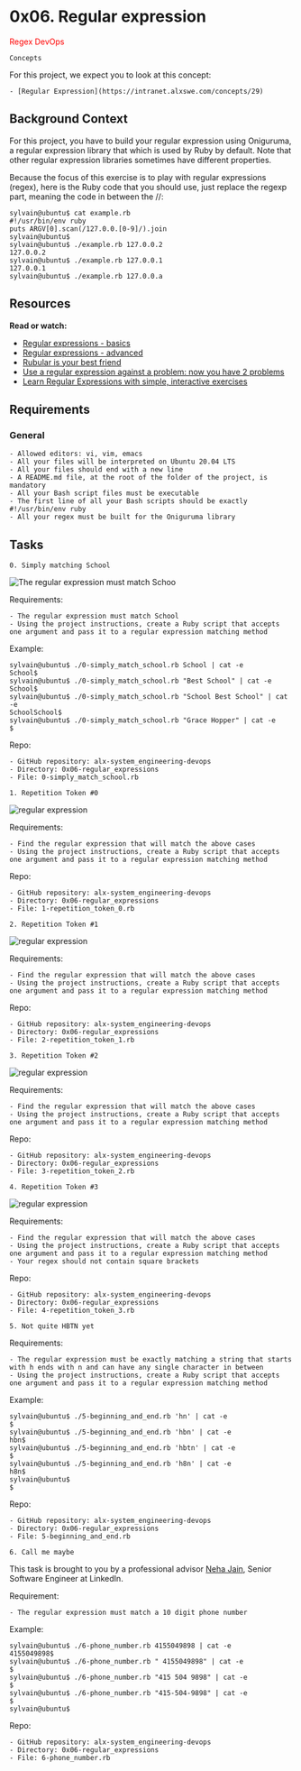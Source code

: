 # 0x06. Regular expression

<span style="color: red"> Regex DevOps </span>

```
Concepts
```
For this project, we expect you to look at this concept:

	- [Regular Expression](https://intranet.alxswe.com/concepts/29)

## Background Context

For this project, you have to build your regular expression using Oniguruma, a regular expression library that which is used by Ruby by default. Note that other regular expression libraries sometimes have different properties.

Because the focus of this exercise is to play with regular expressions (regex), here is the Ruby code that you should use, just replace the regexp part, meaning the code in between the //:

```
sylvain@ubuntu$ cat example.rb
#!/usr/bin/env ruby
puts ARGV[0].scan(/127.0.0.[0-9]/).join
sylvain@ubuntu$
sylvain@ubuntu$ ./example.rb 127.0.0.2
127.0.0.2
sylvain@ubuntu$ ./example.rb 127.0.0.1
127.0.0.1
sylvain@ubuntu$ ./example.rb 127.0.0.a
```
## Resources

**Read or watch:**

- [Regular expressions - basics](https://www.slideshare.net/neha_jain/introducing-regular-expressions)
- [Regular expressions - advanced](https://www.slideshare.net/neha_jain/advanced-regular-expressions-80296518)
- [Rubular is your best friend](https://rubular.com/)
- [Use a regular expression against a problem: now you have 2 problems](https://blog.codinghorror.com/regular-expressions-now-you-have-two-problems/)
- [Learn Regular Expressions with simple, interactive exercises](https://regexone.com/)


## Requirements

### General

	- Allowed editors: vi, vim, emacs
	- All your files will be interpreted on Ubuntu 20.04 LTS
	- All your files should end with a new line
	- A README.md file, at the root of the folder of the project, is mandatory
	- All your Bash script files must be executable
	- The first line of all your Bash scripts should be exactly #!/usr/bin/env ruby
	- All your regex must be built for the Oniguruma library

## Tasks

```
0. Simply matching School 
```

![The regular expression must match Schoo](https://s3.amazonaws.com/alx-intranet.hbtn.io/uploads/medias/2020/9/ec65557f0da1fbfbff6659413885e4d4822f5b1d.png?X-Amz-Algorithm=AWS4-HMAC-SHA256&X-Amz-Credential=AKIARDDGGGOUSBVO6H7D%2F20230228%2Fus-east-1%2Fs3%2Faws4_request&X-Amz-Date=20230228T180029Z&X-Amz-Expires=86400&X-Amz-SignedHeaders=host&X-Amz-Signature=a90cffa5818324128bd893fa90e590803f61443fcbb8e9a91977107dce4bd905)

Requirements:

	- The regular expression must match School
	- Using the project instructions, create a Ruby script that accepts one argument and pass it to a regular expression matching method

Example:

```
sylvain@ubuntu$ ./0-simply_match_school.rb School | cat -e
School$
sylvain@ubuntu$ ./0-simply_match_school.rb "Best School" | cat -e
School$
sylvain@ubuntu$ ./0-simply_match_school.rb "School Best School" | cat -e
SchoolSchool$
sylvain@ubuntu$ ./0-simply_match_school.rb "Grace Hopper" | cat -e
$
```

Repo:

	- GitHub repository: alx-system_engineering-devops
	- Directory: 0x06-regular_expressions
	- File: 0-simply_match_school.rb

```
1. Repetition Token #0 
```

![regular expression](https://s3.amazonaws.com/alx-intranet.hbtn.io/uploads/medias/2020/9/e7db3c377d46453588fc84f3a975661d142fee91.png?X-Amz-Algorithm=AWS4-HMAC-SHA256&X-Amz-Credential=AKIARDDGGGOUSBVO6H7D%2F20230228%2Fus-east-1%2Fs3%2Faws4_request&X-Amz-Date=20230228T180029Z&X-Amz-Expires=86400&X-Amz-SignedHeaders=host&X-Amz-Signature=934f556958b77060c4b5f75cbc2bc50e2463104a785b1901dc61910e686fc495)

Requirements:

	- Find the regular expression that will match the above cases
	- Using the project instructions, create a Ruby script that accepts one argument and pass it to a regular expression matching method


Repo:
	
	- GitHub repository: alx-system_engineering-devops
	- Directory: 0x06-regular_expressions
	- File: 1-repetition_token_0.rb

```
2. Repetition Token #1 
```

![regular expression](https://s3.amazonaws.com/alx-intranet.hbtn.io/uploads/medias/2020/9/c59ff11db195d5cf17d1790a5141ae2f234786d2.png?X-Amz-Algorithm=AWS4-HMAC-SHA256&X-Amz-Credential=AKIARDDGGGOUSBVO6H7D%2F20230228%2Fus-east-1%2Fs3%2Faws4_request&X-Amz-Date=20230228T180029Z&X-Amz-Expires=86400&X-Amz-SignedHeaders=host&X-Amz-Signature=18953855f629028e95f38faf52522606e23d453fa6fafebbbf615bd54e91db0b)

Requirements:

	- Find the regular expression that will match the above cases
	- Using the project instructions, create a Ruby script that accepts one argument and pass it to a regular expression matching method

Repo:

	- GitHub repository: alx-system_engineering-devops
	- Directory: 0x06-regular_expressions
	- File: 2-repetition_token_1.rb

```
3. Repetition Token #2 
```

![regular expression](https://s3.amazonaws.com/alx-intranet.hbtn.io/uploads/medias/2020/9/3b6bf4aeca6a0c2de584e7f5d68d11eef57ce205.png?X-Amz-Algorithm=AWS4-HMAC-SHA256&X-Amz-Credential=AKIARDDGGGOUSBVO6H7D%2F20230228%2Fus-east-1%2Fs3%2Faws4_request&X-Amz-Date=20230228T180029Z&X-Amz-Expires=86400&X-Amz-SignedHeaders=host&X-Amz-Signature=da23bd4eefb9427df1abc18afa60c1f761d5fefb1a436212854332f8c1bff382)

Requirements:

	- Find the regular expression that will match the above cases
	- Using the project instructions, create a Ruby script that accepts one argument and pass it to a regular expression matching method

Repo:

	- GitHub repository: alx-system_engineering-devops
	- Directory: 0x06-regular_expressions
	- File: 3-repetition_token_2.rb

```
4. Repetition Token #3 
```

![regular expression](https://s3.amazonaws.com/alx-intranet.hbtn.io/uploads/medias/2020/9/f8dbcb9cf5ae569a8645027dc46e81cb372ce28e.png?X-Amz-Algorithm=AWS4-HMAC-SHA256&X-Amz-Credential=AKIARDDGGGOUSBVO6H7D%2F20230228%2Fus-east-1%2Fs3%2Faws4_request&X-Amz-Date=20230228T180029Z&X-Amz-Expires=86400&X-Amz-SignedHeaders=host&X-Amz-Signature=9df0ab474c3e82017b146dd0db12aec7c16720f02200da8e5a2bb1f10275e69d)

Requirements:

	- Find the regular expression that will match the above cases
	- Using the project instructions, create a Ruby script that accepts one argument and pass it to a regular expression matching method
	- Your regex should not contain square brackets

Repo:

	- GitHub repository: alx-system_engineering-devops
	- Directory: 0x06-regular_expressions
	- File: 4-repetition_token_3.rb

```
5. Not quite HBTN yet 
```

Requirements:

	- The regular expression must be exactly matching a string that starts with h ends with n and can have any single character in between
	- Using the project instructions, create a Ruby script that accepts one argument and pass it to a regular expression matching method

Example:

```
sylvain@ubuntu$ ./5-beginning_and_end.rb 'hn' | cat -e
$
sylvain@ubuntu$ ./5-beginning_and_end.rb 'hbn' | cat -e
hbn$
sylvain@ubuntu$ ./5-beginning_and_end.rb 'hbtn' | cat -e
$
sylvain@ubuntu$ ./5-beginning_and_end.rb 'h8n' | cat -e
h8n$
sylvain@ubuntu$
$
```

Repo:

	- GitHub repository: alx-system_engineering-devops
	- Directory: 0x06-regular_expressions
	- File: 5-beginning_and_end.rb

```
6. Call me maybe 
```
This task is brought to you by a professional advisor [Neha Jain](https://twitter.com/_nehajain), Senior Software Engineer at LinkedIn. 

Requirement:

	- The regular expression must match a 10 digit phone number

Example:

```
sylvain@ubuntu$ ./6-phone_number.rb 4155049898 | cat -e
4155049898$
sylvain@ubuntu$ ./6-phone_number.rb " 4155049898" | cat -e
$
sylvain@ubuntu$ ./6-phone_number.rb "415 504 9898" | cat -e
$
sylvain@ubuntu$ ./6-phone_number.rb "415-504-9898" | cat -e
$
sylvain@ubuntu$
```

Repo:

	- GitHub repository: alx-system_engineering-devops
	- Directory: 0x06-regular_expressions
	- File: 6-phone_number.rb
